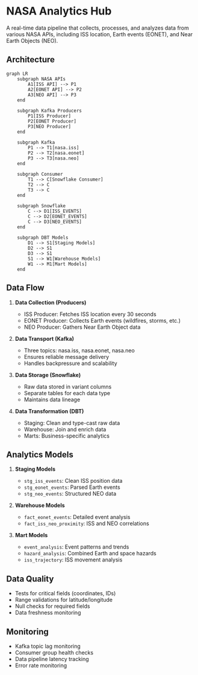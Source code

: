 # NASA Analytics Hub

A real-time data pipeline that collects, processes, and analyzes data from various NASA APIs, including ISS location, Earth events (EONET), and Near Earth Objects (NEO).

## Architecture

```mermaid
graph LR
    subgraph NASA APIs
        A1[ISS API] --> P1
        A2[EONET API] --> P2
        A3[NEO API] --> P3
    end

    subgraph Kafka Producers
        P1[ISS Producer]
        P2[EONET Producer]
        P3[NEO Producer]
    end

    subgraph Kafka
        P1 --> T1[nasa.iss]
        P2 --> T2[nasa.eonet]
        P3 --> T3[nasa.neo]
    end

    subgraph Consumer
        T1 --> C[Snowflake Consumer]
        T2 --> C
        T3 --> C
    end

    subgraph Snowflake
        C --> D1[ISS_EVENTS]
        C --> D2[EONET_EVENTS]
        C --> D3[NEO_EVENTS]
    end

    subgraph DBT Models
        D1 --> S1[Staging Models]
        D2 --> S1
        D3 --> S1
        S1 --> W1[Warehouse Models]
        W1 --> M1[Mart Models]
    end
```

## Data Flow

1. **Data Collection (Producers)**
   - ISS Producer: Fetches ISS location every 30 seconds
   - EONET Producer: Collects Earth events (wildfires, storms, etc.)
   - NEO Producer: Gathers Near Earth Object data

2. **Data Transport (Kafka)**
   - Three topics: nasa.iss, nasa.eonet, nasa.neo
   - Ensures reliable message delivery
   - Handles backpressure and scalability

3. **Data Storage (Snowflake)**
   - Raw data stored in variant columns
   - Separate tables for each data type
   - Maintains data lineage

4. **Data Transformation (DBT)**
   - Staging: Clean and type-cast raw data
   - Warehouse: Join and enrich data
   - Marts: Business-specific analytics



## Analytics Models

1. **Staging Models**
   - `stg_iss_events`: Clean ISS position data
   - `stg_eonet_events`: Parsed Earth events
   - `stg_neo_events`: Structured NEO data

2. **Warehouse Models**
   - `fact_eonet_events`: Detailed event analysis
   - `fact_iss_neo_proximity`: ISS and NEO correlations

3. **Mart Models**
   - `event_analysis`: Event patterns and trends
   - `hazard_analysis`: Combined Earth and space hazards
   - `iss_trajectory`: ISS movement analysis

## Data Quality

- Tests for critical fields (coordinates, IDs)
- Range validations for latitude/longitude
- Null checks for required fields
- Data freshness monitoring

## Monitoring

- Kafka topic lag monitoring
- Consumer group health checks
- Data pipeline latency tracking
- Error rate monitoring